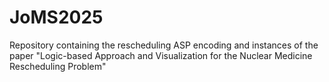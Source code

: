 # JoMS2025
Repository containing the rescheduling ASP encoding and instances of the paper "Logic-based Approach and Visualization for the Nuclear Medicine Rescheduling Problem"
